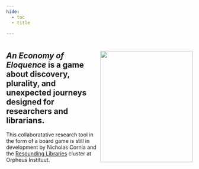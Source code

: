 ```yaml
---
hide:
  - toc
  - title

---
```


# 

<img style="float: right;" src="./assets/images/ars_magna_sciendi_123-white.png" width="250" height="300">

## _An Economy of Eloquence_ is a game about **discovery**, **plurality**, and **unexpected journeys** designed for researchers and librarians.

This collaboratative research tool in the form of a board game is still in development by Nicholas Cornia and the [Resounding Libraries](https://orpheusinstituut.be/nl/projecten/resounding-libraries) cluster at Orpheus Instituut.

